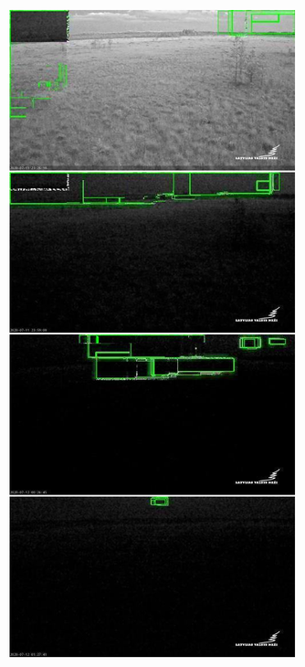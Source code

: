![20200711-221949-224954](in/20200711/20200711-221949-224954_0_.jpg)
![20200711-224959-232004](in/20200711/20200711-224959-232004_0_.jpg)
![20200711-232009-235014](in/20200711/20200711-232009-235014_0_.jpg)
![20200712-000009-003014](in/20200712/20200712-000009-003014_0_.jpg)
